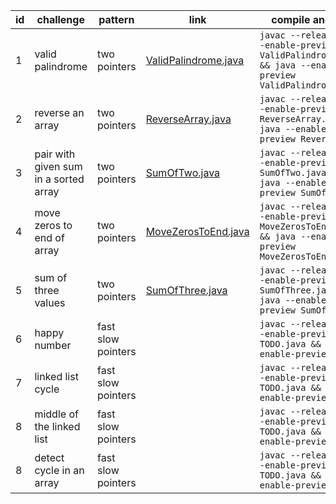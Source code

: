 | id | challenge | pattern | link | compile and run |
|----|-----------|---------|------| --------------- |
| 1  | valid palindrome | two pointers | [ValidPalindrome.java](ValidPalindrome.java) | `javac --release 22 --enable-preview ValidPalindrome.java && java --enable-preview ValidPalindrome` |
| 2  | reverse an array | two pointers | [ReverseArray.java](ReverseArray.java) | `javac --release 22 --enable-preview ReverseArray.java && java --enable-preview ReverseArray` |
| 3  | pair with given sum in a sorted array | two pointers | [SumOfTwo.java](SumOfTwo.java) | `javac --release 22 --enable-preview SumOfTwo.java && java --enable-preview SumOfTwo` |
| 4  | move zeros to end of array | two pointers | [MoveZerosToEnd.java](MoveZerosToEnd.java) | `javac --release 22 --enable-preview MoveZerosToEnd.java && java --enable-preview MoveZerosToEnd` |
| 5  | sum of three values | two pointers | [SumOfThree.java](SumOfThree.java) | `javac --release 22 --enable-preview SumOfThree.java && java --enable-preview SumOfThree` |
| 6  | happy number | fast slow pointers | []() | `javac --release 22 --enable-preview TODO.java && java --enable-preview TODO` |
| 7  | linked list cycle | fast slow pointers | []() | `javac --release 22 --enable-preview TODO.java && java --enable-preview TODO` |
| 8  | middle of the linked list | fast slow pointers | []() | `javac --release 22 --enable-preview TODO.java && java --enable-preview TODO` |
| 8  | detect cycle in an array | fast slow pointers | []() | `javac --release 22 --enable-preview TODO.java && java --enable-preview TODO` |
